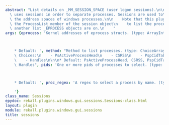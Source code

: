 ```yaml
---
abstract: "List details on _MM_SESSION_SPACE (user logon sessions).\n\n    Windows\
  \ uses sessions in order to separate processes. Sessions are used to\n    separate\
  \ the address spaces of windows processes.\n\n    Note that this plugin traverses\
  \ the ProcessList member of the session object\n    to list the processes - yet\
  \ another list _EPROCESS objects are on.\n    "
args: {eprocess: 'Kernel addresses of eprocess structs. (type: ArrayIntParser)



    * Default: ', method: "Method to list processes. (type: ChoiceArray)\n\n\n* Valid\
    \ Choices:\n    - PsActiveProcessHead\n    - CSRSS\n    - PspCidTable\n    - Sessions\n\
    \    - Handles\n\n\n* Default: PsActiveProcessHead, CSRSS, PspCidTable, Sessions,\
    \ Handles", pids: 'One or more pids of processes to select. (type: ArrayIntParser)



    * Default: ', proc_regex: 'A regex to select a process by name. (type: RegEx)

    '}
class_name: Sessions
epydoc: rekall.plugins.windows.gui.sessions.Sessions-class.html
layout: plugin
module: rekall.plugins.windows.gui.sessions
title: sessions
---
```

